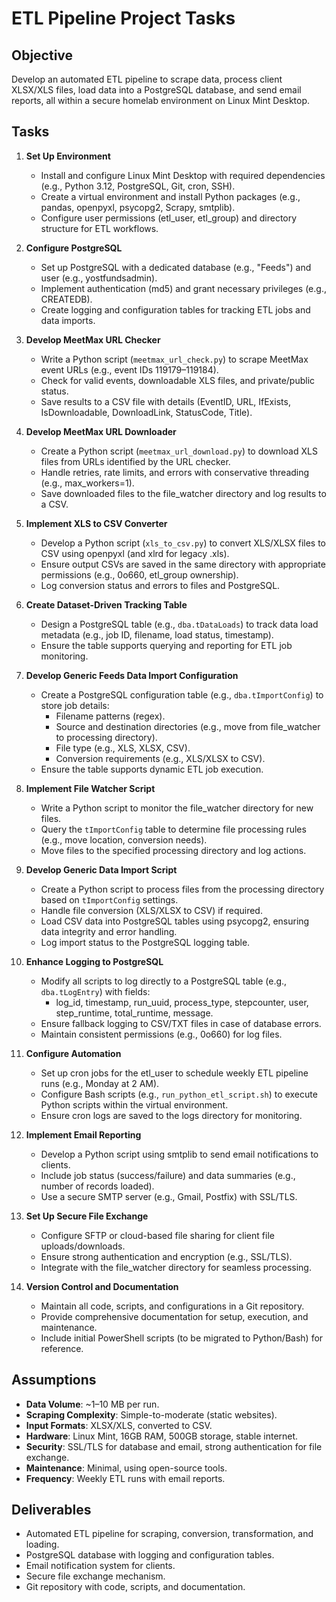 # ETL Pipeline Project Tasks

## Objective
Develop an automated ETL pipeline to scrape data, process client XLSX/XLS files, load data into a PostgreSQL database, and send email reports, all within a secure homelab environment on Linux Mint Desktop.

## Tasks

1. **Set Up Environment**
   - Install and configure Linux Mint Desktop with required dependencies (e.g., Python 3.12, PostgreSQL, Git, cron, SSH).
   - Create a virtual environment and install Python packages (e.g., pandas, openpyxl, psycopg2, Scrapy, smtplib).
   - Configure user permissions (etl_user, etl_group) and directory structure for ETL workflows.

2. **Configure PostgreSQL**
   - Set up PostgreSQL with a dedicated database (e.g., "Feeds") and user (e.g., yostfundsadmin).
   - Implement authentication (md5) and grant necessary privileges (e.g., CREATEDB).
   - Create logging and configuration tables for tracking ETL jobs and data imports.

3. **Develop MeetMax URL Checker**
   - Write a Python script (`meetmax_url_check.py`) to scrape MeetMax event URLs (e.g., event IDs 119179–119184).
   - Check for valid events, downloadable XLS files, and private/public status.
   - Save results to a CSV file with details (EventID, URL, IfExists, IsDownloadable, DownloadLink, StatusCode, Title).

4. **Develop MeetMax URL Downloader**
   - Create a Python script (`meetmax_url_download.py`) to download XLS files from URLs identified by the URL checker.
   - Handle retries, rate limits, and errors with conservative threading (e.g., max_workers=1).
   - Save downloaded files to the file_watcher directory and log results to a CSV.

5. **Implement XLS to CSV Converter**
   - Develop a Python script (`xls_to_csv.py`) to convert XLS/XLSX files to CSV using openpyxl (and xlrd for legacy .xls).
   - Ensure output CSVs are saved in the same directory with appropriate permissions (e.g., 0o660, etl_group ownership).
   - Log conversion status and errors to files and PostgreSQL.

6. **Create Dataset-Driven Tracking Table**
   - Design a PostgreSQL table (e.g., `dba.tDataLoads`) to track data load metadata (e.g., job ID, filename, load status, timestamp).
   - Ensure the table supports querying and reporting for ETL job monitoring.

7. **Develop Generic Feeds Data Import Configuration**
   - Create a PostgreSQL configuration table (e.g., `dba.tImportConfig`) to store job details:
     - Filename patterns (regex).
     - Source and destination directories (e.g., move from file_watcher to processing directory).
     - File type (e.g., XLS, XLSX, CSV).
     - Conversion requirements (e.g., XLS/XLSX to CSV).
   - Ensure the table supports dynamic ETL job execution.

8. **Implement File Watcher Script**
   - Write a Python script to monitor the file_watcher directory for new files.
   - Query the `tImportConfig` table to determine file processing rules (e.g., move location, conversion needs).
   - Move files to the specified processing directory and log actions.

9. **Develop Generic Data Import Script**
   - Create a Python script to process files from the processing directory based on `tImportConfig` settings.
   - Handle file conversion (XLS/XLSX to CSV) if required.
   - Load CSV data into PostgreSQL tables using psycopg2, ensuring data integrity and error handling.
   - Log import status to the PostgreSQL logging table.

10. **Enhance Logging to PostgreSQL**
    - Modify all scripts to log directly to a PostgreSQL table (e.g., `dba.tLogEntry`) with fields:
      - log_id, timestamp, run_uuid, process_type, stepcounter, user, step_runtime, total_runtime, message.
    - Ensure fallback logging to CSV/TXT files in case of database errors.
    - Maintain consistent permissions (e.g., 0o660) for log files.

11. **Configure Automation**
    - Set up cron jobs for the etl_user to schedule weekly ETL pipeline runs (e.g., Monday at 2 AM).
    - Configure Bash scripts (e.g., `run_python_etl_script.sh`) to execute Python scripts within the virtual environment.
    - Ensure cron logs are saved to the logs directory for monitoring.

12. **Implement Email Reporting**
    - Develop a Python script using smtplib to send email notifications to clients.
    - Include job status (success/failure) and data summaries (e.g., number of records loaded).
    - Use a secure SMTP server (e.g., Gmail, Postfix) with SSL/TLS.

13. **Set Up Secure File Exchange**
    - Configure SFTP or cloud-based file sharing for client file uploads/downloads.
    - Ensure strong authentication and encryption (e.g., SSL/TLS).
    - Integrate with the file_watcher directory for seamless processing.

14. **Version Control and Documentation**
    - Maintain all code, scripts, and configurations in a Git repository.
    - Provide comprehensive documentation for setup, execution, and maintenance.
    - Include initial PowerShell scripts (to be migrated to Python/Bash) for reference.

## Assumptions
- **Data Volume**: ~1–10 MB per run.
- **Scraping Complexity**: Simple-to-moderate (static websites).
- **Input Formats**: XLSX/XLS, converted to CSV.
- **Hardware**: Linux Mint, 16GB RAM, 500GB storage, stable internet.
- **Security**: SSL/TLS for database and email, strong authentication for file exchange.
- **Maintenance**: Minimal, using open-source tools.
- **Frequency**: Weekly ETL runs with email reports.

## Deliverables
- Automated ETL pipeline for scraping, conversion, transformation, and loading.
- PostgreSQL database with logging and configuration tables.
- Email notification system for clients.
- Secure file exchange mechanism.
- Git repository with code, scripts, and documentation.